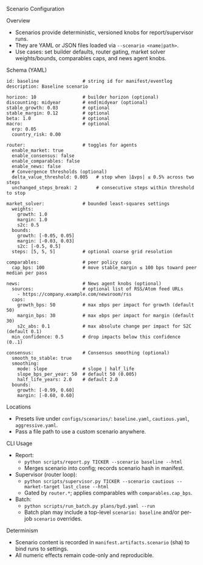 Scenario Configuration

Overview
- Scenarios provide deterministic, versioned knobs for report/supervisor runs.
- They are YAML or JSON files loaded via `--scenario <name|path>`.
- Use cases: set builder defaults, router gating, market solver weights/bounds, comparables caps, and news agent knobs.

Schema (YAML)
```
id: baseline                # string id for manifest/eventlog
description: Baseline scenario

horizon: 10                 # builder horizon (optional)
discounting: midyear        # end|midyear (optional)
stable_growth: 0.03         # optional
stable_margin: 0.12         # optional
beta: 1.0                   # optional
macro:                      # optional
  erp: 0.05
  country_risk: 0.00

router:                     # toggles for agents
  enable_market: true
  enable_consensus: false
  enable_comparables: false
  enable_news: false
  # Convergence thresholds (optional)
  delta_value_threshold: 0.005   # stop when |Δvps| ≤ 0.5% across two steps
  unchanged_steps_break: 2       # consecutive steps within threshold to stop

market_solver:              # bounded least-squares settings
  weights:
    growth: 1.0
    margin: 1.0
    s2c: 0.5
  bounds:
    growth: [-0.05, 0.05]
    margin: [-0.03, 0.03]
    s2c: [-0.5, 0.5]
  steps: [5, 5, 5]          # optional coarse grid resolution

comparables:                # peer policy caps
  cap_bps: 100              # move stable_margin ≤ 100 bps toward peer median per pass

news:                       # News agent knobs (optional)
  sources:                  # optional list of RSS/Atom feed URLs
    - https://company.example.com/newsroom/rss
  caps:
    growth_bps: 50          # max ±bps per impact for growth (default 50)
    margin_bps: 30          # max ±bps per impact for margin (default 30)
    s2c_abs: 0.1            # max absolute change per impact for S2C (default 0.1)
  min_confidence: 0.5       # drop impacts below this confidence (0..1)

consensus:                  # Consensus smoothing (optional)
  smooth_to_stable: true
  smoothing:
    mode: slope             # slope | half_life
    slope_bps_per_year: 50  # default 50 (0.005)
    half_life_years: 2.0    # default 2.0
  bounds:
    growth: [-0.99, 0.60]
    margin: [-0.60, 0.60]
```

Locations
- Presets live under `configs/scenarios/`: `baseline.yaml`, `cautious.yaml`, `aggressive.yaml`.
- Pass a file path to use a custom scenario anywhere.

CLI Usage
- Report:
  - `python scripts/report.py TICKER --scenario baseline --html`
  - Merges scenario into config; records scenario hash in manifest.
- Supervisor (router loop):
  - `python scripts/supervisor.py TICKER --scenario cautious --market-target last_close --html`
  - Gated by `router.*`; applies comparables with `comparables.cap_bps`.
- Batch:
  - `python scripts/run_batch.py plans/byd.yaml --run`
  - Batch plan may include a top-level `scenario: baseline` and/or per-job `scenario` overrides.

Determinism
- Scenario content is recorded in `manifest.artifacts.scenario` (sha) to bind runs to settings.
- All numeric effects remain code-only and reproducible.
